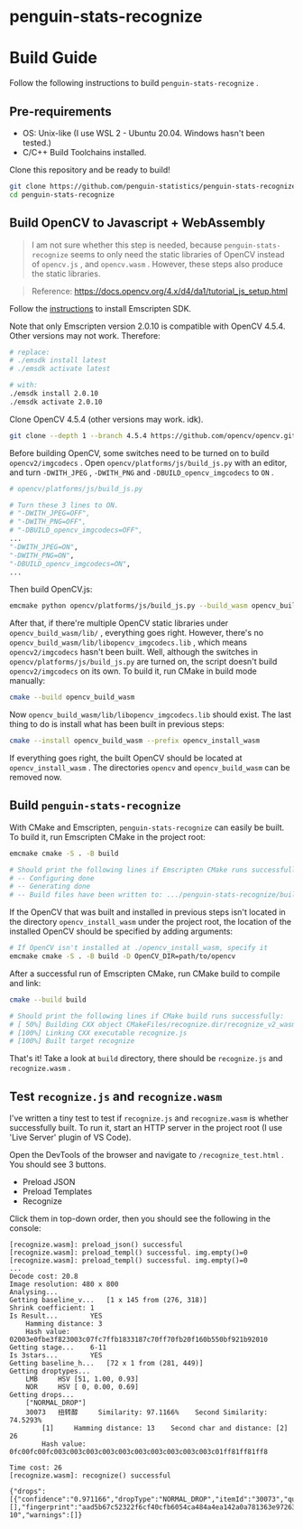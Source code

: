 # penguin-stats-recognize

# Build Guide

Follow the following instructions to build `penguin-stats-recognize` .

## Pre-requirements

* OS: Unix-like (I use WSL 2 - Ubuntu 20.04. Windows hasn't been tested.)
* C/C++ Build Toolchains installed.

Clone this repository and be ready to build!

```sh
git clone https://github.com/penguin-statistics/penguin-stats-recognize.git
cd penguin-stats-recognize
```

## Build OpenCV to Javascript + WebAssembly

> I am not sure whether this step is needed, because `penguin-stats-recognize` seems to only need the static libraries of OpenCV instead of `opencv.js` , and `opencv.wasm` . However, these steps also produce the static libraries.

> Reference: https://docs.opencv.org/4.x/d4/da1/tutorial_js_setup.html

Follow the [instructions](https://emscripten.org/docs/getting_started/downloads.html) to install Emscripten SDK. 

Note that only Emscripten version 2.0.10 is compatible with OpenCV 4.5.4. Other versions may not work. Therefore: 

```sh
# replace:
# ./emsdk install latest
# ./emsdk activate latest

# with:
./emsdk install 2.0.10
./emsdk activate 2.0.10
```

Clone OpenCV 4.5.4 (other versions may work. idk).

```sh
git clone --depth 1 --branch 4.5.4 https://github.com/opencv/opencv.git
```

Before building OpenCV, some switches need to be turned on to build `opencv2/imgcodecs` . Open `opencv/platforms/js/build_js.py` with an editor, and turn `-DWITH_JPEG` , `-DWITH_PNG` and `-DBUILD_opencv_imgcodecs` to `ON` .

```py
# opencv/platforms/js/build_js.py

# Turn these 3 lines to ON.
# "-DWITH_JPEG=OFF",
# "-DWITH_PNG=OFF",
# "-DBUILD_opencv_imgcodecs=OFF",
...
"-DWITH_JPEG=ON",
"-DWITH_PNG=ON",
"-DBUILD_opencv_imgcodecs=ON",
...
```

Then build OpenCV.js: 

```sh
emcmake python opencv/platforms/js/build_js.py --build_wasm opencv_build_wasm
```

After that, if there're multiple OpenCV static libraries under `opencv_build_wasm/lib/` , everything goes right. However, there's no `opencv_build_wasm/lib/libopencv_imgcodecs.lib` , which means `opencv2/imgcodecs` hasn't been built. Well, although the switches in `opencv/platforms/js/build_js.py` are turned on, the script doesn't build `opencv2/imgcodecs` on its own. To build it, run CMake in build mode manually: 

```sh
cmake --build opencv_build_wasm
```

Now `opencv_build_wasm/lib/libopencv_imgcodecs.lib` should exist. The last thing to do is install what has been built in previous steps: 

```sh
cmake --install opencv_build_wasm --prefix opencv_install_wasm
```

If everything goes right, the built OpenCV should be located at `opencv_install_wasm` . The directories `opencv` and `opencv_build_wasm` can be removed now.

## Build `penguin-stats-recognize`

With CMake and Emscripten, `penguin-stats-recognize` can easily be built. To build it, run Emscripten CMake in the project root: 

```sh
emcmake cmake -S . -B build

# Should print the following lines if Emscripten CMake runs successfully:
# -- Configuring done
# -- Generating done
# -- Build files have been written to: .../penguin-stats-recognize/build
```

If the OpenCV that was built and installed in previous steps isn't located in the directory `opencv_install_wasm` under the project root, the location of the installed OpenCV should be specified by adding arguments: 

```sh
# If OpenCV isn't installed at ./opencv_install_wasm, specify it 
emcmake cmake -S . -B build -D OpenCV_DIR=path/to/opencv
```

After a successful run of Emscripten CMake, run CMake build to compile and link: 

```sh
cmake --build build

# Should print the following lines if CMake build runs successfully:
# [ 50%] Building CXX object CMakeFiles/recognize.dir/recognize_v2_wasm_debug.cpp.o
# [100%] Linking CXX executable recognize.js
# [100%] Built target recognize
```

That's it! Take a look at `build` directory, there should be `recognize.js` and `recognize.wasm` .

## Test `recognize.js` and `recognize.wasm`

I've written a tiny test to test if `recognize.js` and `recognize.wasm` is whether successfully built. To run it, start an HTTP server in the project root (I use 'Live Server' plugin of VS Code).

Open the DevTools of the browser and navigate to `/recognize_test.html` . You should see 3 buttons.

* Preload JSON
* Preload Templates
* Recognize

Click them in top-down order, then you should see the following in the console: 

```
[recognize.wasm]: preload_json() successful
[recognize.wasm]: preload_templ() successful. img.empty()=0
[recognize.wasm]: preload_templ() successful. img.empty()=0
...
Decode cost: 20.8
Image resolution: 480 x 800
Analysing...
Getting baseline_v...	[1 x 145 from (276, 318)]
Shrink coefficient: 1
Is Result...		YES
	Hamming distance: 3
	Hash value: 02003e0fbe3f823003c07fc7ffb1833187c70ff70fb20f160b550bf921b92010
Getting stage...	6-11
Is 3stars...		YES
Getting baseline_h...	[72 x 1 from (281, 449)]
Getting droptypes...
	LMB     HSV [51, 1.00, 0.93]
	NOR     HSV [ 0, 0.00, 0.69]
Getting drops...
	["NORMAL_DROP"]
	30073	扭转醇		Similarity: 97.1166%	Second Similarity: 74.5293%
		[1]		Hamming distance: 13	Second char and distance: [2] 26
		Hash value: 0fc00fc00fc003c003c003c003c003c003c003c003c003c003c01ff81ff81ff8

Time cost: 26
[recognize.wasm]: recognize() successful

{"drops":[{"confidence":"0.971166","dropType":"NORMAL_DROP","itemId":"30073","quantity":"1"}],"errors":[],"fingerprint":"aad5b67c52322f6cf40cfb6054ca484a4ea142a0a781363e9726370d2733233c7059467f091e40400a1b2e6f76081f11040712acaf9f190e0f0d0e62685f0c0e","md5":"4f7219cd8a213935e06dcb401519350c","stageId":"main_06-10","warnings":[]}
```
